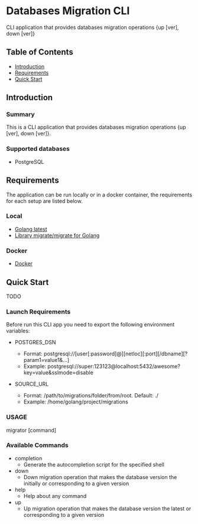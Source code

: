 # Databases Migration CLI
CLI application that provides databases migration operations {up [ver], down [ver]}


## Table of Contents

- [Introduction](#introduction)
- [Requirements](#requirements)
- [Quick Start](#quick-start)

## Introduction

### Summary
This is a CLI application that provides databases migration operations {up [ver], down [ver]}.

### Supported databases
* PostgreSQL

## Requirements
The application can be run locally or in a docker container, the requirements for each setup are listed below.

### Local
* [Golang latest](https://golang.org/dl/)
* [Library migrate/migrate for Golang](https://github.com/golang-migrate/migrate)

### Docker
* [Docker](https://www.docker.com/get-docker)


## Quick Start
TODO

### Launch Requirements
Before run this CLI app you need to export the following environment variables:

* POSTGRES_DSN
  * Format: postgresql://[user[:password]@][netloc][:port][/dbname][?param1=value1&...]
  * Example: postgresql://super:123123@localhost:5432/awesome?key=value&sslmode=disable


* SOURCE_URL
  * Format: /path/to/migrations/folder/from/root. Default: ./
  * Example: /home/golang/project/migrations

### USAGE
migrator [command]

### Available Commands
* completion
  * Generate the autocompletion script for the specified shell
* down
  * Down migration operation that makes the database version the initially or corresponding to a given version
* help
  * Help about any command
* up
  * Up migration operation that makes the database version the latest or corresponding to a given version

